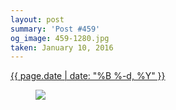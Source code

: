 ```yaml
---
layout: post
summary: 'Post #459'
og_image: 459-1280.jpg
taken: January 10, 2016
---
```


<div class="post">
 <time>
  <a href="/459">
   {{ page.date | date: "%B %-d, %Y" }}
  </a>
 </time>
 <a href="/459">
  <figure data-taken="1/10/2016">
   <img sizes="(min-width: 700px) 50vw, calc(100vw - 2rem)" src="{{ site.assets_url }}/459-640.jpg" srcset="{{ site.assets_url }}/459-1280.jpg 1280w, {{ site.assets_url }}/459-960.jpg 960w, {{ site.assets_url }}/459-640.jpg 640w, {{ site.assets_url }}/459-320.jpg 320w"/>
  </figure>
 </a>
</div>
